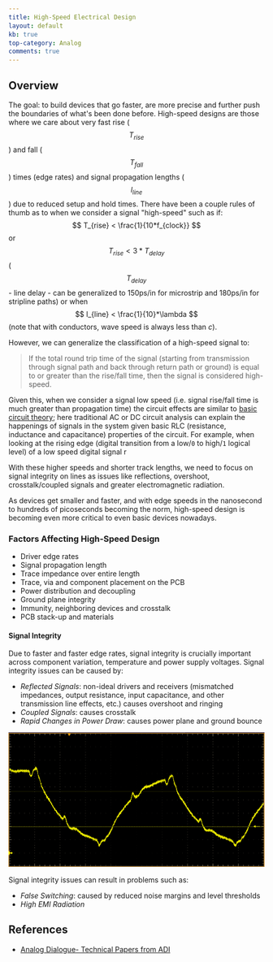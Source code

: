 ```yaml
---
title: High-Speed Electrical Design
layout: default
kb: true
top-category: Analog
comments: true
---
```


## Overview

The goal: to build devices that go faster, are more precise and further push the boundaries of what's been done before. High-speed designs are those where we care about very fast rise ($$ T_{rise} $$) and fall ($$ T_{fall} $$) times (edge rates) and signal propagation lengths ($$ l_{line} $$) due to reduced setup and hold times. There have been a couple rules of thumb as to when we consider a signal "high-speed" such as if: $$ T_{rise} < \frac{1}{10*f_{clock}} $$ or $$ T_{rise} < 3*T_{delay} $$ ($$ T_{delay} $$ - line delay - can be generalized to 150ps/in for microstrip and 180ps/in for stripline paths) or when $$ l_{line} < \frac{1}{10}*\lambda $$ (note that with conductors, wave speed is always less than _c_).

However, we can generalize the classification of a high-speed signal to:
> If the total round trip time of the signal (starting from transmission through signal path and back through return path or ground) is equal to or greater than the rise/fall time, then the signal is considered high-speed.

Given this, when we consider a signal low speed (i.e. signal rise/fall time is much greater than propagation time) the circuit effects are similar to [basic circuit theory](fundamentals.html); here traditional AC or DC circuit analysis can explain the happenings of signals in the system given basic RLC (resistance, inductance and capacitance) properties of the circuit. For example, when looking at the rising edge (digital transition from a low/`0` to high/`1` logical level) of a low speed digital signal r

With these higher speeds and shorter track lengths, we need to focus on signal integrity on lines as issues like reflections, overshoot, crosstalk/coupled signals and greater electromagnetic radiation.

As devices get smaller and faster, and with edge speeds in the nanosecond to hundreds of picoseconds becoming the norm, high-speed design is becoming even more critical to even basic devices nowadays.

### Factors Affecting High-Speed Design

* Driver edge rates
* Signal propagation length
* Trace impedance over entire length
* Trace, via and component placement on the PCB
* Power distribution and decoupling
* Ground plane integrity
* Immunity, neighboring devices and crosstalk
* PCB stack-up and materials

#### Signal Integrity

Due to faster and faster edge rates, signal integrity is crucially important across component variation, temperature and power supply voltages. Signal integrity issues can be caused by:
* _Reflected Signals_: non-ideal drivers and receivers (mismatched impedances, output resistance, input capacitance, and other transmission line effects, etc.) causes overshoot and ringing
* _Coupled Signals_: causes crosstalk
* _Rapid Changes in Power Draw_: causes power plane and ground bounce

![Signal Integrity](SI_capture.png)

Signal integrity issues can result in problems such as:
* _False Switching_: caused by reduced noise margins and level thresholds
* _High EMI Radiation_

## References

* [Analog Dialogue- Technical Papers from ADI](http://www.analog.com/en/analog-dialogue.html)
